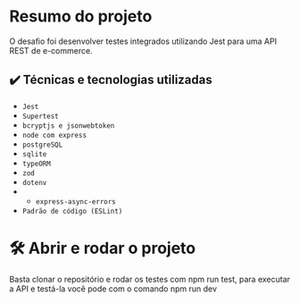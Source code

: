 # Resumo do projeto
O desafio foi desenvolver testes integrados utilizando Jest para uma API REST de e-commerce.

## ✔️ Técnicas e tecnologias utilizadas

- ``Jest``
- ``Supertest``
- ``bcryptjs e jsonwebtoken``
- ``node com express``
- ``postgreSQL``
- ``sqlite``
- ``typeORM``
- ``zod``
- ``dotenv``
- - ``express-async-errors``
- ``Padrão de código (ESLint)``


# 🛠️ Abrir e rodar o projeto

Basta clonar o repositório e rodar os testes com npm run test, para executar a API e testá-la você pode com o comando npm run dev
